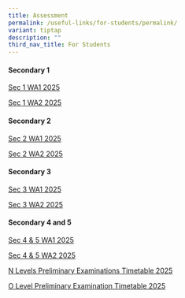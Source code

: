 ```yaml
---
title: Assessment
permalink: /useful-links/for-students/permalink/
variant: tiptap
description: ""
third_nav_title: For Students
---
```

<h4><strong>Secondary 1</strong></h4>
<p><a href="/files/Pdf/Weighted Assessment/Overview_of_Sec_1_WA1_2025.pdf" rel="noopener nofollow" target="_blank">Sec 1 WA1 2025</a>
</p>
<p><a href="/files/Pdf/Weighted Assessment/Sec_1_WA2_2025.pdf" rel="noopener nofollow" target="_blank">Sec 1 WA2 2025</a>
</p>
<p></p>
<h4><strong>Secondary 2</strong></h4>
<p><a href="/files/Pdf/Weighted Assessment/Overview_of_Sec_2_WA1_2025.pdf" rel="noopener nofollow" target="_blank">Sec 2 WA1 2025</a>
</p>
<p><a href="/files/Pdf/Weighted Assessment/Sec_2_WA2_2025.pdf" rel="noopener nofollow" target="_blank">Sec 2 WA2 2025</a>
</p>
<p></p>
<h4><strong>Secondary 3</strong></h4>
<p><a href="/files/Pdf/Weighted Assessment/Overview_of_Sec_3_WA1_2025.pdf" rel="noopener nofollow" target="_blank">Sec 3 WA1 2025</a>
</p>
<p><a href="/files/Pdf/Weighted Assessment/Sec_3_WA2_2025.pdf" rel="noopener nofollow" target="_blank">Sec 3 WA2 2025</a>
</p>
<p></p>
<h4><strong>Secondary 4 and 5</strong></h4>
<p><a href="/files/Pdf/Weighted Assessment/Overview_of_Sec_4_and_5_WA1_2025.pdf" rel="noopener nofollow" target="_blank">Sec 4 &amp; 5 WA1 2025</a>
</p>
<p><a href="/files/Pdf/Weighted Assessment/Sec_4_and_5_WA2_2025.pdf" rel="noopener nofollow" target="_blank">Sec 4 &amp; 5 WA2 2025</a>
</p>
<p></p>
<p><a href="/files/Pdf/Weighted Assessment/N_Level_Preliminary_Examinations_Timetable_2025.pdf" rel="noopener nofollow" target="_blank">N Levels Preliminary Examinations Timetable 2025</a>
</p>
<p><a href="/files/Pdf/Weighted Assessment/O_Level_Preliminary_Examinations_Timetable_2025.pdf" rel="noopener nofollow" target="_blank">O Level Preliminary Examination Timetable 2025</a>
</p>
<p></p>